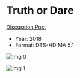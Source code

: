 # Truth or Dare

[Discussion Post](https://www.avsforum.com/threads/bass-eq-for-filtered-movies.2995212/post-58300716)

* Year: 2018
* Format: DTS-HD MA 5.1

![img 0](https://i.imgur.com/YRj4Fdi.jpg)

![img 1](https://i.imgur.com/wNpRFWg.jpg)

